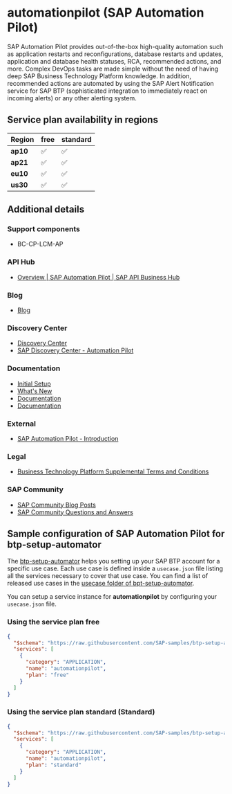 # automationpilot (SAP Automation Pilot)

SAP Automation Pilot provides out-of-the-box high-quality automation such as application restarts and reconfigurations, database restarts and updates, application and database health statuses, RCA, recommended actions, and more. Complex DevOps tasks are made simple without the need of having deep SAP Business Technology Platform knowledge. In addition, recommended actions are automated by using the SAP Alert Notification service for SAP BTP (sophisticated integration to immediately react on incoming alerts) or any other alerting system.

## Service plan availability in regions

| Region | free | standard |
|--------|------|----------|
|  **ap10** | ✅ | ✅ |
|  **ap21** | ✅ | ✅ |
|  **eu10** | ✅ | ✅ |
|  **us30** | ✅ | ✅ |

## Additional details

### Support components

- BC-CP-LCM-AP

### API Hub

- [Overview | SAP Automation Pilot | SAP API Business Hub](https://api.sap.com/package/SAPCloudPlatformAutomationPilot/overview)

### Blog

- [Blog](https://blogs.sap.com/tags/73554900100800002433)

### Discovery Center

- [Discovery Center](https://discovery-center.cloud.sap/#/serviceCatalog/automation-pilot)
- [SAP Discovery Center - Automation Pilot](https://discovery-center.cloud.sap/serviceCatalog/automation-pilot)

### Documentation

- [Initial Setup](https://help.sap.com/docs/BTP/de3900c419f5492a8802274c17e07049/76e77c4563d042b2b46f6c622be3a091.html)
- [What's New](https://help.sap.com/docs/BTP/de3900c419f5492a8802274c17e07049/e0809493f059463aa4fa3f3880224683.html)
- [Documentation](https://help.sap.com/docs/AUTOMATION_PILOT)
- [Documentation](https://help.sap.com/viewer/product/AUTOMATION_PILOT)

### External

- [SAP Automation Pilot - Introduction](https://www.youtube.com/embed/BIS_OK1ZNXI)

### Legal

- [Business Technology Platform Supplemental Terms and Conditions](https://www.sap.com/about/trust-center/agreements/cloud/cloud-services.html?tag=language:english&search=Supplement%20Business%20Technology%20Platform&sort=latest_desc)

### SAP Community

- [SAP Community Blog Posts](https://community.sap.com/search/?ct=blog&q=SAP%20Automation%20Pilot)
- [SAP Community Questions and Answers](https://community.sap.com/search/?ct=qa&q=SAP%20Automation%20Pilot)

## Sample configuration of **SAP Automation Pilot** for btp-setup-automator

The [btp-setup-automator](https://github.com/SAP-samples/btp-setup-automator) helps you setting up your SAP BTP account for a specific use case. Each use case is defined inside a `usecase.json` file listing all the services necessary to cover that use case. You can find a list of released use cases in the [usecase folder of bpt-setup-automator](https://github.com/SAP-samples/btp-setup-automator/tree/main/usecases).

You can setup a service instance for **automationpilot** by configuring your `usecase.json` file.

### Using the service plan **free**

```json
{
  "$schema": "https://raw.githubusercontent.com/SAP-samples/btp-setup-automator/main/libs/btpsa-usecase.json",
  "services": [
    {
      "category": "APPLICATION",
      "name": "automationpilot",
      "plan": "free"
    }
  ]
}
```

### Using the service plan **standard** (Standard)

```json
{
  "$schema": "https://raw.githubusercontent.com/SAP-samples/btp-setup-automator/main/libs/btpsa-usecase.json",
  "services": [
    {
      "category": "APPLICATION",
      "name": "automationpilot",
      "plan": "standard"
    }
  ]
}
```
